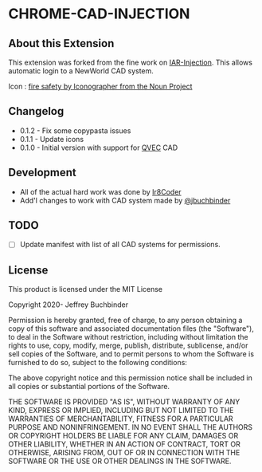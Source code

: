 # CHROME-CAD-INJECTION

## About this Extension

This extension was forked from the fine work on [IAR-Injection](https://github.com/Ir8Coder/IAR-Injection). This allows automatic login to a NewWorld CAD system.

Icon : [fire safety by Iconographer from the Noun Project](https://thenounproject.com/term/fire-safety/1881895/)

## Changelog

* 0.1.2 - Fix some copypasta issues
* 0.1.1 - Update icons
* 0.1.0 - Initial version with support for [QVEC](https://qvec.org) CAD

## Development

* All of the actual hard work was done by [Ir8Coder](https://github.com/Ir8Coder)
* Add'l changes to work with CAD system made by [@jbuchbinder](https://github.com/jbuchbinder)

## TODO

- [ ] Update manifest with list of all CAD systems for permissions.

## License

This product is licensed under the MIT License

Copyright 2020- Jeffrey Buchbinder

Permission is hereby granted, free of charge, to any person obtaining a copy of this software and associated documentation files (the "Software"), to deal in the Software without restriction, including without limitation the rights to use, copy, modify, merge, publish, distribute, sublicense, and/or sell copies of the Software, and to permit persons to whom the Software is furnished to do so, subject to the following conditions:

The above copyright notice and this permission notice shall be included in all copies or substantial portions of the Software.

THE SOFTWARE IS PROVIDED "AS IS", WITHOUT WARRANTY OF ANY KIND, EXPRESS OR IMPLIED, INCLUDING BUT NOT LIMITED TO THE WARRANTIES OF MERCHANTABILITY, FITNESS FOR A PARTICULAR PURPOSE AND NONINFRINGEMENT. IN NO EVENT SHALL THE AUTHORS OR COPYRIGHT HOLDERS BE LIABLE FOR ANY CLAIM, DAMAGES OR OTHER LIABILITY, WHETHER IN AN ACTION OF CONTRACT, TORT OR OTHERWISE, ARISING FROM, OUT OF OR IN CONNECTION WITH THE SOFTWARE OR THE USE OR OTHER DEALINGS IN THE SOFTWARE.
